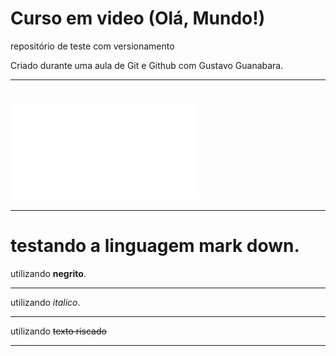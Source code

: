 # Curso em video (Olá, Mundo!)
 repositório de teste com versionamento

 Criado durante uma aula de Git e Github com Gustavo Guanabara.
 ***
 # ![Pagina inicial](site-exemplo/index.html)
 ***
# testando a linguagem mark down.
utilizando **negrito**.
***
utilizando *italico*.
***
utilizando ~~texto riscado~~
***
